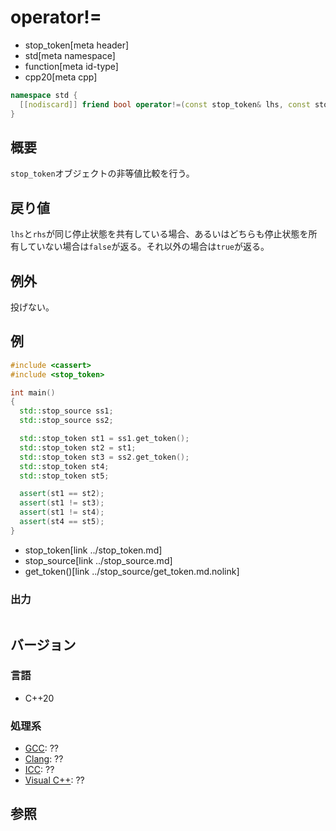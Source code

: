 # operator!=
* stop_token[meta header]
* std[meta namespace]
* function[meta id-type]
* cpp20[meta cpp]

```cpp
namespace std {
  [[nodiscard]] friend bool operator!=(const stop_token& lhs, const stop_token& rhs) noexcept;
}
```

## 概要
`stop_token`オブジェクトの非等値比較を行う。

## 戻り値
`lhs`と`rhs`が同じ停止状態を共有している場合、あるいはどちらも停止状態を所有していない場合は`false`が返る。それ以外の場合は`true`が返る。

## 例外
投げない。

## 例
```cpp example
#include <cassert>
#include <stop_token>

int main()
{
  std::stop_source ss1;
  std::stop_source ss2;

  std::stop_token st1 = ss1.get_token();
  std::stop_token st2 = st1;
  std::stop_token st3 = ss2.get_token();
  std::stop_token st4;
  std::stop_token st5;

  assert(st1 == st2);
  assert(st1 != st3);
  assert(st1 != st4);
  assert(st4 == st5);
}
```
* stop_token[link ../stop_token.md]
* stop_source[link ../stop_source.md]
* get_token()[link ../stop_source/get_token.md.nolink]

### 出力
```
```

## バージョン
### 言語
- C++20

### 処理系
- [GCC](/implementation.md#gcc): ??
- [Clang](/implementation.md#clang): ??
- [ICC](/implementation.md#icc): ??
- [Visual C++](/implementation.md#visual_cpp): ??


## 参照


